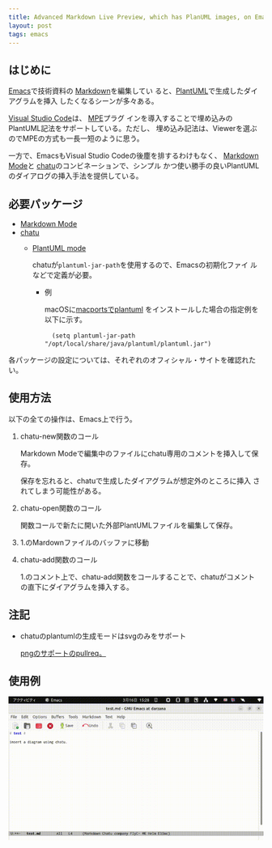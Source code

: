 ```yaml
---
title: Advanced Markdown Live Preview, which has PlanUML images, on Emacs
layout: post
tags: emacs
---
```

## はじめに

[Emacs](https://www.gnu.org/software/emacs/)で技術資料の
[Markdown](https://daringfireball.net/projects/markdown/)を編集してい
ると、[PlantUML](https://plantuml.com/ja/)で生成したダイアグラムを挿入
したくなるシーンが多々ある。

[Visual Studio Code](https://code.visualstudio.com)は、
[MPE](https://shd101wyy.github.io/markdown-preview-enhanced/#/)プラグ
インを導入することで埋め込みのPlantUML記法をサポートしている。ただし、
埋め込み記法は、Viewerを選ぶのでMPEの方式も一長一短のように思う。

一方で、EmacsもVisual Studio Codeの後塵を排するわけもなく、
[Markdown Mode](https://jblevins.org/projects/markdown-mode/)と
[chatu](https://github.com/kimim/chatu)のコンビネーションで、シンプル
かつ使い勝手の良いPlantUMLのダイアログの挿入手法を提供している。

## 必要パッケージ

- [Markdown Mode](https://jblevins.org/projects/markdown-mode/)
- [chatu](https://github.com/kimim/chatu)
    - [PlantUML mode](https://github.com/skuro/plantuml-mode)

        chatuが`plantuml-jar-path`を使用するので、Emacsの初期化ファイ
        ルなどで定義が必要。

        - 例
		
		    macOSに[macportsでplantuml](https://ports.macports.org/search/?q=plantuml&name=on)
            をインストールした場合の指定例を以下に示す。
		
		        (setq plantuml-jar-path "/opt/local/share/java/plantuml/plantuml.jar")

各パッケージの設定については、それぞれのオフィシャル・サイトを確認れた
い。

## 使用方法

以下の全ての操作は、Emacs上で行う。

1. chatu-new関数のコール

    Markdown Modeで編集中のファイルにchatu専用のコメントを挿入して保存。
	
    保存を忘れると、chatuで生成したダイアグラムが想定外のところに挿入
    されてしまう可能性がある。
2. chatu-open関数のコール

    関数コールで新たに開いた外部PlantUMLファイルを編集して保存。
3. 1.のMardownファイルのバッファに移動  
4. chatu-add関数のコール

    1.のコメント上で、chatu-add関数をコールすることで、chatuがコメント
    の直下にダイアグラムを挿入する。

## 注記

- chatuのplantumlの生成モードはsvgのみをサポート

    [pngのサポートのpullreq。](https://github.com/kimim/chatu/pull/5)

## 使用例

![Chatu on Emacs](/assets/images/2025/0316/chatu.gif)
	
